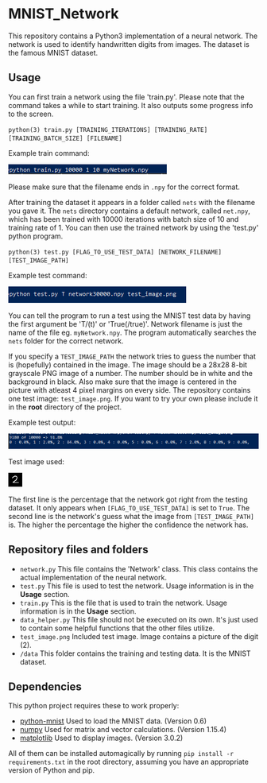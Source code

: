 # MNIST_Network

This repository contains a Python3 implementation of a neural network. The network is used to identify handwritten digits from images. The dataset is the famous MNIST dataset.

## Usage

You can first train a network using the file 'train.py'. Please note that the command takes a while to start training. It also outputs some progress info to the screen.

`python(3) train.py [TRAINING_ITERATIONS] [TRAINING_RATE] [TRAINING_BATCH_SIZE] [FILENAME]`

Example train command:

![Example](https://github.com/UrjalaCoder/MNIST_Network/blob/master/readme_pictures/example_train_command.PNG)

Please make sure that the filename ends in `.npy` for the correct format.

After training the dataset it appears in a folder called `nets` with the filename you gave it. The `nets` directory contains a default network, called `net.npy`, which has been trained with 10000 iterations with batch size of 10 and training rate of 1.
You can then use the trained network by using the 'test.py' python program.

`python(3) test.py [FLAG_TO_USE_TEST_DATA] [NETWORK_FILENAME] [TEST_IMAGE_PATH]`

Example test command:

![Example](https://github.com/UrjalaCoder/MNIST_Network/blob/master/readme_pictures/example_test_command.PNG)

You can tell the program to run a test using the MNIST test data by having the first argument be 'T/(t)' or 'True(/true)'.
Network filename is just the name of the file eg. `myNetwork.npy`. The program automatically searches the `nets` folder for the correct network.

If you specify a `TEST_IMAGE_PATH` the network tries to guess the number that is (hopefully) contained in the image.
The image should be a 28x28 8-bit grayscale PNG image of a number. The number should be in white and the background in black.
Also make sure that the image is centered in the picture with atleast 4 pixel margins on every side.
The repository contains one test image: `test_image.png`. If you want to try your own please include it in the **root** directory of the project.

Example test output:

![Example](https://github.com/UrjalaCoder/MNIST_Network/blob/master/readme_pictures/example_output_test.PNG)

Test image used:

![Example](https://github.com/UrjalaCoder/MNIST_Network/blob/master/test_image.png)


The first line is the percentage that the network got right from the testing dataset. It only appears when `[FLAG_TO_USE_TEST_DATA]` is set to `True`.
The second line is the network's guess what the image from `[TEST_IMAGE_PATH]` is. The higher the percentage the higher the confidence the network has.

## Repository files and folders

  * `network.py` This file contains the 'Network' class. This class contains the actual implementation of the neural network.
  * `test.py` This file is used to test the network. Usage information is in the **Usage** section.
  * `train.py` This is the file that is used to train the network. Usage information is in the **Usage** section.
  * `data_helper.py` This file should not be executed on its own. It's just used to contain some helpful functions that the other files utilize.
  * `test_image.png` Included test image. Image contains a picture of the digit (2).
  * `/data` This folder contains the training and testing data. It is the MNIST dataset.

## Dependencies

This python project requires these to work properly:
  * [python-mnist](https://github.com/sorki/python-mnist) Used to load the MNIST data. (Version 0.6)
  * [numpy](https://github.com/numpy/numpy) Used for matrix and vector calculations. (Version 1.15.4)
  * [matplotlib](https://github.com/matplotlib/matplotlib) Used to display images. (Version 3.0.2)

All of them can be installed automagically by running `pip install -r requirements.txt` in the root directory, assuming you have an appropriate version of Python and pip.
